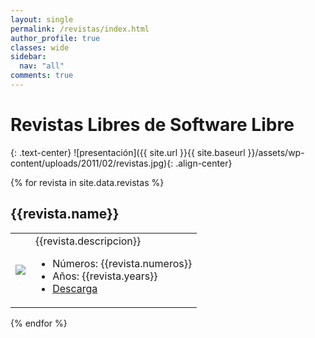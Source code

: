 ```yaml
---
layout: single
permalink: /revistas/index.html
author_profile: true
classes: wide
sidebar:
  nav: "all"
comments: true
---
```

# Revistas Libres de Software Libre
{: .text-center}
![presentación]({{ site.url }}{{ site.baseurl }}/assets/wp-content/uploads/2011/02/revistas.jpg){: .align-center}


{% for revista in site.data.revistas %}
## {{revista.name}}
<table>
<tr>
<td><img src="img/{{revista.img}}"/></td>
<td>
{{revista.descripcion}}
<ul>
  <li>Números: {{revista.numeros}}</li>
  <li>Años: {{revista.years}}</li>
  <li><a href="{{revista.url}}">Descarga</a></li>
</ul>
</td>
</tr>
</table>
{% endfor %}
